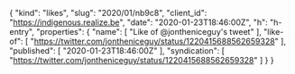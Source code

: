 {
  "kind": "likes",
  "slug": "2020/01/nb9c8",
  "client_id": "https://indigenous.realize.be",
  "date": "2020-01-23T18:46:00Z",
  "h": "h-entry",
  "properties": {
    "name": [
      "Like of @jontheniceguy's tweet"
    ],
    "like-of": [
      "https://twitter.com/jontheniceguy/status/1220415688562659328"
    ],
    "published": [
      "2020-01-23T18:46:00Z"
    ],
    "syndication": [
      "https://twitter.com/jontheniceguy/status/1220415688562659328"
    ]
  }
}
